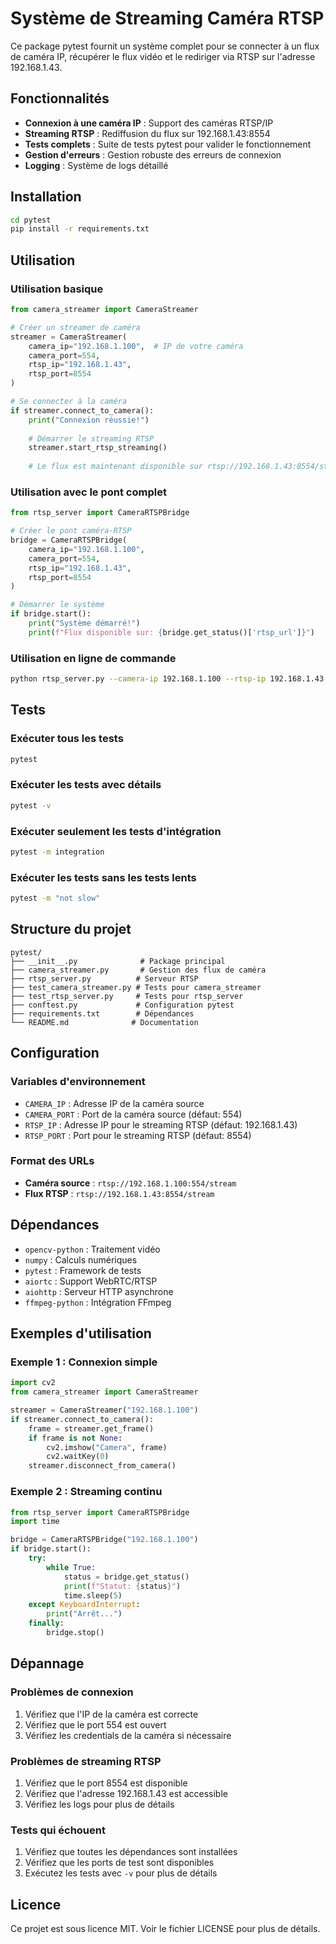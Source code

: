 # Système de Streaming Caméra RTSP

Ce package pytest fournit un système complet pour se connecter à un flux de caméra IP, récupérer le flux vidéo et le rediriger via RTSP sur l'adresse 192.168.1.43.

## Fonctionnalités

- **Connexion à une caméra IP** : Support des caméras RTSP/IP
- **Streaming RTSP** : Rediffusion du flux sur 192.168.1.43:8554
- **Tests complets** : Suite de tests pytest pour valider le fonctionnement
- **Gestion d'erreurs** : Gestion robuste des erreurs de connexion
- **Logging** : Système de logs détaillé

## Installation

```bash
cd pytest
pip install -r requirements.txt
```

## Utilisation

### Utilisation basique

```python
from camera_streamer import CameraStreamer

# Créer un streamer de caméra
streamer = CameraStreamer(
    camera_ip="192.168.1.100",  # IP de votre caméra
    camera_port=554,
    rtsp_ip="192.168.1.43",
    rtsp_port=8554
)

# Se connecter à la caméra
if streamer.connect_to_camera():
    print("Connexion réussie!")
    
    # Démarrer le streaming RTSP
    streamer.start_rtsp_streaming()
    
    # Le flux est maintenant disponible sur rtsp://192.168.1.43:8554/stream
```

### Utilisation avec le pont complet

```python
from rtsp_server import CameraRTSPBridge

# Créer le pont caméra-RTSP
bridge = CameraRTSPBridge(
    camera_ip="192.168.1.100",
    camera_port=554,
    rtsp_ip="192.168.1.43",
    rtsp_port=8554
)

# Démarrer le système
if bridge.start():
    print("Système démarré!")
    print(f"Flux disponible sur: {bridge.get_status()['rtsp_url']}")
```

### Utilisation en ligne de commande

```bash
python rtsp_server.py --camera-ip 192.168.1.100 --rtsp-ip 192.168.1.43
```

## Tests

### Exécuter tous les tests

```bash
pytest
```

### Exécuter les tests avec détails

```bash
pytest -v
```

### Exécuter seulement les tests d'intégration

```bash
pytest -m integration
```

### Exécuter les tests sans les tests lents

```bash
pytest -m "not slow"
```

## Structure du projet

```
pytest/
├── __init__.py              # Package principal
├── camera_streamer.py       # Gestion des flux de caméra
├── rtsp_server.py          # Serveur RTSP
├── test_camera_streamer.py # Tests pour camera_streamer
├── test_rtsp_server.py     # Tests pour rtsp_server
├── conftest.py             # Configuration pytest
├── requirements.txt        # Dépendances
└── README.md              # Documentation
```

## Configuration

### Variables d'environnement

- `CAMERA_IP` : Adresse IP de la caméra source
- `CAMERA_PORT` : Port de la caméra source (défaut: 554)
- `RTSP_IP` : Adresse IP pour le streaming RTSP (défaut: 192.168.1.43)
- `RTSP_PORT` : Port pour le streaming RTSP (défaut: 8554)

### Format des URLs

- **Caméra source** : `rtsp://192.168.1.100:554/stream`
- **Flux RTSP** : `rtsp://192.168.1.43:8554/stream`

## Dépendances

- `opencv-python` : Traitement vidéo
- `numpy` : Calculs numériques
- `pytest` : Framework de tests
- `aiortc` : Support WebRTC/RTSP
- `aiohttp` : Serveur HTTP asynchrone
- `ffmpeg-python` : Intégration FFmpeg

## Exemples d'utilisation

### Exemple 1 : Connexion simple

```python
import cv2
from camera_streamer import CameraStreamer

streamer = CameraStreamer("192.168.1.100")
if streamer.connect_to_camera():
    frame = streamer.get_frame()
    if frame is not None:
        cv2.imshow("Camera", frame)
        cv2.waitKey(0)
    streamer.disconnect_from_camera()
```

### Exemple 2 : Streaming continu

```python
from rtsp_server import CameraRTSPBridge
import time

bridge = CameraRTSPBridge("192.168.1.100")
if bridge.start():
    try:
        while True:
            status = bridge.get_status()
            print(f"Statut: {status}")
            time.sleep(5)
    except KeyboardInterrupt:
        print("Arrêt...")
    finally:
        bridge.stop()
```

## Dépannage

### Problèmes de connexion

1. Vérifiez que l'IP de la caméra est correcte
2. Vérifiez que le port 554 est ouvert
3. Vérifiez les credentials de la caméra si nécessaire

### Problèmes de streaming RTSP

1. Vérifiez que le port 8554 est disponible
2. Vérifiez que l'adresse 192.168.1.43 est accessible
3. Vérifiez les logs pour plus de détails

### Tests qui échouent

1. Vérifiez que toutes les dépendances sont installées
2. Vérifiez que les ports de test sont disponibles
3. Exécutez les tests avec `-v` pour plus de détails

## Licence

Ce projet est sous licence MIT. Voir le fichier LICENSE pour plus de détails.





